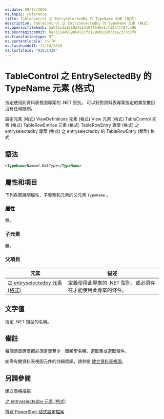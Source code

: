 ```yaml
---
ms.date: 09/13/2016
ms.topic: reference
title: TableControl 之 EntrySelectedBy 的 TypeName 元素 (格式)
description: TableControl 之 EntrySelectedBy 的 TypeName 元素 (格式)
ms.openlocfilehash: 5a9f5cda1810d461d19ffb48a1cfa2d41f87ca96
ms.sourcegitcommit: ba7315a496986451cfc1296b659d73ea2373d3f0
ms.translationtype: MT
ms.contentlocale: zh-TW
ms.lasthandoff: 12/10/2020
ms.locfileid: "92651428"
---
```

# <a name="typename-element-for-entryselectedby-for-tablecontrol-format"></a>TableControl 之 EntrySelectedBy 的 TypeName 元素 (格式)

指定使用此資料表視圖專案的 .NET 型別。 可以針對資料表專案指定的類型數目沒有任何限制。

設定元素 (格式) ViewDefinitions 元素 (格式) View 元素 (格式) TableControl 元素 (格式) TableRowEntries 元素 (格式) TableRowEntry 專案 (格式) 之 entryselectedby 專案 (格式) 之 entryselectedby 的 TableRowEntry (類型) 格式

## <a name="syntax"></a>語法

```xml
<TypeName>Nameof.NetType</TypeName>
```

## <a name="attributes-and-elements"></a>屬性和項目

下列各節說明屬性、子專案和元素的父元素 `TypeName` 。

### <a name="attributes"></a>屬性

無。

### <a name="child-elements"></a>子元素

無。

### <a name="parent-elements"></a>父項目

|元素|描述|
|-------------|-----------------|
|[之 entryselectedby 元素 (格式) ](./entryselectedby-element-for-tablerowentry-for-tablecontrol-format.md)|定義使用此專案的 .NET 型別，或必須存在才能使用此專案的條件。|

## <a name="text-value"></a>文字值

指定 .NET 類型的名稱。

## <a name="remarks"></a>備註

每個清單專案都必須定義至少一個類型名稱、選取集或選取條件。

如需有關資料表視圖元件的詳細資訊，請參閱 [建立資料表視圖](./creating-a-table-view.md)。

## <a name="see-also"></a>另請參閱

[建立表格檢視](./creating-a-table-view.md)

[之 entryselectedby 元素 (格式) ](./entryselectedby-element-for-tablerowentry-for-tablecontrol-format.md)

[撰寫 PowerShell 格式設定檔案](./writing-a-powershell-formatting-file.md)
